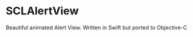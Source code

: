 SCLAlertView
============

Beautiful animated Alert View. Written in Swift but ported to Objective-C
